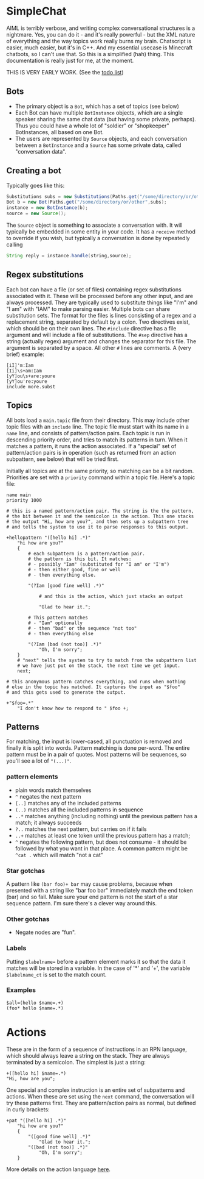 # SimpleChat

AIML is terribly verbose, and writing complex conversational structures
is a nightmare. Yes, you can do it - and it's really powerful - but
the XML nature of everything and the way topics work really burns my
brain. Chatscript is easier, much easier, but it's in C++. And my essential
usecase is Minecraft chatbots, so I can't use that. 
So this is a simplified (hah) thing. This documentation is really 
just for me, at the moment.

THIS IS VERY EARLY WORK. (See the [todo list](TODO.md))

## Bots
- The primary object is a `Bot`, which has a set of topics (see below)
- Each Bot can have multiple `BotInstance` objects, which are a single
speaker sharing the same chat data (but having some private, perhaps).
Thus you could have a whole lot of "soldier" or "shopkeeper" BotInstances,
all based on one Bot.
- The users are represented by `Source` objects, and each conversation
between a `BotInstance` and a `Source` has some private data, called
"conversation data".

## Creating a bot
Typically goes like this:
```java
Substitutions subs = new Substitutions(Paths.get("/some/directory/or/other"),"subs.subs");
Bot b = new Bot(Paths.get("/some/directory/or/other",subs);
instance = new BotInstance(b);
source = new Source();
```
The `Source` object is something to associate a conversation with.
It will typically be embedded in some entity in your code. It has
a `receive` method to override if you wish, but typically a conversation
is done by repeatedly calling
```java
String reply = instance.handle(string,source);
```

## Regex substitutions
Each bot can have a file (or set of files) containing regex substitutions
associated with it. These will be processed before any other input,
and are always processed. They are typically used to substitute
things like "I'm" and "I am" with "IAM" to make parsing easier.
Multiple bots can share substitution sets. The format for the files is
lines consisting of a regex and a replacement string, separated by default
by a colon. Two directives exist, which should be on their own lines.
The `#include` directive has a file argument and will include a file
of substitutions. The `#sep` directive has a string (actually regex)
argument and changes the separator for this file. The argument is separated
by a space. All other `#` lines are comments.
A (very brief) example:
```
[iI]'m:Iam
[Ii]\s+am:Iam
[yY]ou\s+are:youre
[yY]ou're:youre
include more.subst
```


## Topics
All bots load a `main.topic` file from their directory. This
may include other topic files with an `include` line.
The topic file must start with its name in a `name` line,
and consists of pattern/action pairs.
Each topic is run in descending priority order, and tries to match
its patterns in turn. When it matches a pattern, it runs the action
associated. If a "special" set of pattern/action pairs is in operation
(such as returned from an action subpattern, see below) that will
be tried first.

Initially all topics are at the same priority, so matching can be
a bit random. Priorities are set with a `priority` command within
a topic file. Here's a topic file:

```
name main
priority 1000

# this is a named pattern/action pair. The string is the the pattern,
# the bit between it and the semicolon is the action. This one stacks
# the output "Hi, how are you?", and then sets up a subpattern tree
# and tells the system to use it to parse responses to this output.

+hellopattern "([hello hi] .*)"
    "hi how are you?"
    {
        # each subpattern is a pattern/action pair.
        # the pattern is this bit. It matches:
        # - possibly "Iam" (substituted for "I am" or "I'm")
        # - then either good, fine or well
        # - then everything else.

        "(?Iam [good fine well] .*)"

            # and this is the action, which just stacks an output

            "Glad to hear it.";

        # This pattern matches
        # - "Iam" optionally
        # - then "bad" or the sequence "not too"
        # - then everything else
        
        "(?Iam [bad (not too)] .*)"
            "Oh, I'm sorry";
    }
    # "next" tells the system to try to match from the subpattern list
    # we have just put on the stack, the next time we get input.
    next; 
    
# this anonymous pattern catches everything, and runs when nothing
# else in the topic has matched. It captures the input as "$foo"
# and this gets used to generate the output.

+"$foo=.*"
    "I don't know how to respond to " $foo +;
```


## Patterns
For matching, the input is lower-cased, all punctuation is removed
and finally it is split into words. Pattern matching is done per-word.
The entire pattern must be in a pair of quotes. Most patterns
will be sequences, so you'll see a lot of `"(...)"`.

### pattern elements
- plain words match themselves
- `^` negates the next pattern
- `[..]` matches any of the included patterns
- `(..)` matches all the included patterns in sequence
- `..*` matches anything (including nothing) until the previous pattern has a match;
it always succeeds
- `?..` matches the next pattern, but carries on if it fails
- `..+` matches at least one token until the previous pattern has a match;
- `^` negates the following pattern, but does not consume - it should be followed by what you want in that place.
A common pattern might be `^cat .` which will match "not a cat"

### Star gotchas
A pattern like `(bar foo)+ bar` may cause problems, because when presented
with a string like "bar foo bar" immediately match the end token (bar)
and so fail. Make sure your end pattern is not the start of a star sequence
pattern. I'm sure there's a clever way around this.

### Other gotchas
- Negate nodes are "fun".

### Labels
Putting `$labelname=` before a pattern element marks it so that
the data it matches will be stored in a variable. In the case of '*' and
'+', the variable `$labelname_ct` is set to the match count.


### Examples
```
$all=(hello $name=.+)
(foo* hello $name=.*)
```



# Actions
These are in the form of a sequence of instructions in an RPN language,
which should always leave a string on the stack. They are always terminated
by a semicolon. The simplest is just a string:
```
+([hello hi] $name=.*)
"Hi, how are you";
```
One special and complex instruction is an entire set of subpatterns and
actions. When these are set using the `next` command, the conversation will
try these patterns first. They are pattern/action pairs as normal, but
defined in curly brackets:
```
+pat "([hello hi] .*)"
    "hi how are you?"
    {
        "([good fine well] .*)"
            "Glad to hear it.";
        "([bad (not too)] .*)"
            "Oh, I'm sorry";
    }
```
More details on the action language [here](ACTIONS.md).
